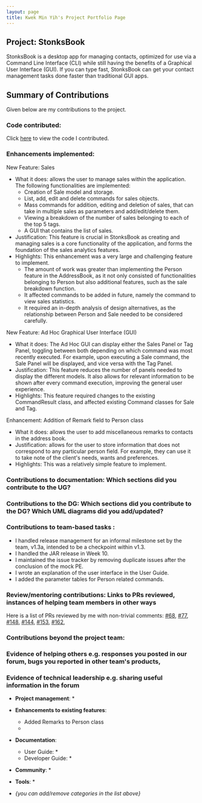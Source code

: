 ```yaml
---
layout: page
title: Kwek Min Yih's Project Portfolio Page
---
```


 ## Project: StonksBook

 StonksBook is a desktop app for managing contacts, optimized for use via a Command Line Interface (CLI) 
 while still having the benefits of a Graphical User Interface (GUI). 
 If you can type fast, StonksBook can get your contact management tasks done faster than traditional GUI apps.
 
 ## Summary of Contributions

 Given below are my contributions to the project.

 ### Code contributed:
 Click [here](https://nus-cs2103-ay2021s1.github.io/tp-dashboard/#breakdown=true&search=hakujitsu) to view the code I contributed.

 ### Enhancements implemented:
 
 New Feature: Sales
 * What it does: allows the user to manage sales within the application. The following functionalities are implemented:
     * Creation of Sale model and storage.
     * List, add, edit and delete commands for sales objects.
     * Mass commands for addition, editing and deletion of sales, that can take in multiple sales as parameters and add/edit/delete them.
     * Viewing a breakdown of the number of sales belonging to each of the top 5 tags.
     * A GUI that contains the list of sales.
 * Justification: This feature is crucial in StonksBook as creating and managing sales is a core functionality of the application, 
 and forms the foundation of the sales analytics features.
 * Highlights: This enhancement was a very large and challenging feature to implement.
     * The amount of work was greater than implementing the Person feature in the AddressBook, as it not only consisted of 
     functionalities belonging to Person but also additional features, such as the sale breakdown function.
     * It affected commands to be added in future, namely the command to view sales statistics. 
     * It required an in-depth analysis of design alternatives, as the relationship between Person and Sale needed to be considered carefully.
 
 New Feature: Ad Hoc Graphical User Interface (GUI)
 * What it does: The Ad Hoc GUI can display either the Sales Panel or Tag Panel, 
 toggling between both depending on which command was most recently executed. 
 For example, upon executing a Sale command, the Sale Panel will be displayed, and vice versa with the Tag Panel.
 * Justification: This feature reduces the number of panels needed to display the different models.
 It also allows for relevant information to be shown after every command execution, improving the general user experience.
 * Highlights: This feature required changes to the existing CommandResult class, and affected existing Command classes for Sale and Tag.
 
 Enhancement: Addition of Remark field to Person class
 * What it does: allows the user to add miscellaneous remarks to contacts in the address book. 
 * Justification: allows for the user to store information that does not correspond to any particular person field.
 For example, they can use it to take note of the client's needs, wants and preferences.
 * Highlights: This was a relatively simple feature to implement.
 
 ### Contributions to documentation: Which sections did you contribute to the UG?
 
 
 ### Contributions to the DG: Which sections did you contribute to the DG? Which UML diagrams did you add/updated?
 ### Contributions to team-based tasks :
 
 * I handled release management for an informal milestone set by the team, v1.3a, intended to be a checkpoint within v1.3.
 * I handled the JAR release in Week 10.
 * I maintained the issue tracker by removing duplicate issues after the conclusion of the mock PE. 
 * I wrote an explanation of the user interface in the User Guide.
 * I added the parameter tables for Person related commands.
 
 ### Review/mentoring contributions: Links to PRs reviewed, instances of helping team members in other ways
  Here is a list of PRs reviewed by me with non-trivial comments: 
  [#68](https://github.com/AY2021S1-CS2103T-T11-1/tp/pull/68), 
  [#77](https://github.com/AY2021S1-CS2103T-T11-1/tp/pull/77), 
  [#148](https://github.com/AY2021S1-CS2103T-T11-1/tp/pull/148), 
  [#144](https://github.com/AY2021S1-CS2103T-T11-1/tp/pull/114), 
  [#153](https://github.com/AY2021S1-CS2103T-T11-1/tp/pull/153),
  [#162](https://github.com/AY2021S1-CS2103T-T11-1/tp/pull/162),
 
 ### Contributions beyond the project team:
 
 ### Evidence of helping others e.g. responses you posted in our forum, bugs you reported in other team's products,
 ### Evidence of technical leadership e.g. sharing useful information in the forum






 * **Project management**:
   * 

 * **Enhancements to existing features**:
   * Added Remarks to Person class
   * 

 * **Documentation**:
   * User Guide:
     *
   * Developer Guide:
     *

 * **Community**:
   *

 * **Tools**:
   *

 * _{you can add/remove categories in the list above}_
